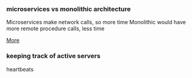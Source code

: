### microservices vs monolithic architecture
Microservices make network calls, so more time
Monolithic would have more remote procedure calls, less time

[More](https://www.youtube.com/watch?v=qYhRvH9tJKw)

### keeping track of active servers
heartbeats
